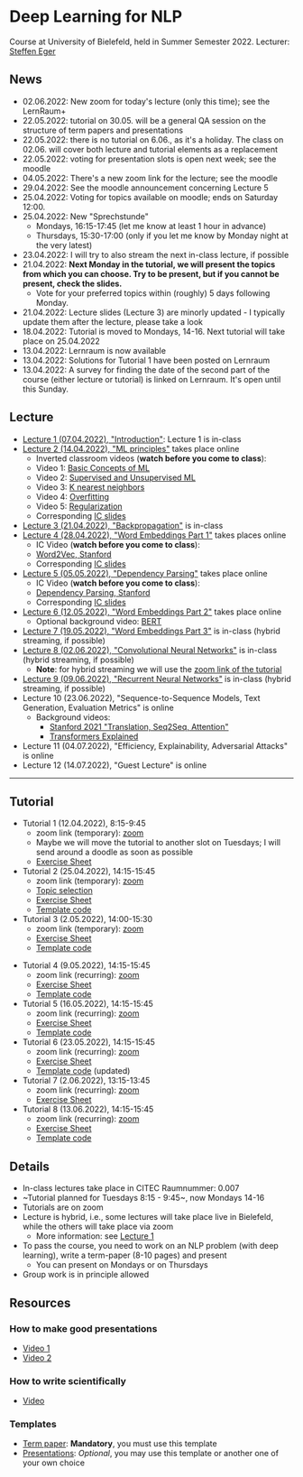 # Deep Learning for NLP 

Course at University of Bielefeld, held in Summer Semester 2022. Lecturer: [Steffen Eger](steffen.eger@uni-bielefeld.de)

## News

- 02.06.2022: New zoom for today's lecture (only this time); see the LernRaum+
- 22.05.2022: tutorial on 30.05. will be a general QA session on the structure of term papers and presentations
- 22.05.2022: there is no tutorial on 6.06., as it's a holiday. The class on 02.06. will cover both lecture and tutorial elements as a replacement
- 22.05.2022: voting for presentation slots is open next week; see the moodle 
- 04.05.2022: There's a new zoom link for the lecture; see the moodle
- 29.04.2022: See the moodle announcement concerning Lecture 5
- 25.04.2022: Voting for topics available on moodle; ends on Saturday 12:00.
- 25.04.2022: New "Sprechstunde"
    - Mondays, 16:15-17:45 (let me know at least 1 hour in advance)
    - Thursdays, 15:30-17:00 (only if you let me know by Monday night at the very latest)
- 23.04.2022: I will try to also stream the next in-class lecture, if possible
- 21.04.2022: **Next Monday in the tutorial, we will present the topics from which you can choose. Try to be present, but if you cannot be present, check the slides.**
    - Vote for your preferred topics within (roughly) 5 days following Monday.
- 21.04.2022: Lecture slides (Lecture 3) are minorly updated - I typically update them after the lecture, please take a look
- 18.04.2022: Tutorial is moved to Mondays, 14-16. Next tutorial will take place on 25.04.2022
- 13.04.2022: Lernraum is now available
- 13.04.2022: Solutions for Tutorial 1 have been posted on Lernraum
- 13.04.2022: A survey for finding the date of the second part of the course (either lecture or tutorial) is linked on Lernraum. It's open until this Sunday.

## Lecture


- [Lecture 1 (07.04.2022), "Introduction"](slides/01_kickoff_2022.pdf): Lecture 1 is in-class
- [Lecture 2 (14.04.2022), "ML principles"](slides/02_ml+dl_2022-1.pdf) takes place online
    - Inverted classroom videos (**watch before you come to class**):
    - Video 1: [Basic Concepts of ML](https://www.youtube.com/watch?v=-ch5qOiteRY)
    - Video 2: [Supervised and Unsupervised ML](https://www.youtube.com/watch?v=kE5QZ8G_78c&t=339s)
    - Video 3: [K nearest neighbors](https://www.youtube.com/watch?v=UqYde-LULfs)
    - Video 4: [Overfitting](https://www.youtube.com/watch?v=AYI1J3EmuaU)
    - Video 5: [Regularization](https://www.youtube.com/watch?v=C0xMTRynli8)
    - Corresponding [IC slides](slides/ml-principles-slides.pdf)
 - [Lecture 3 (21.04.2022), "Backpropagation"](slides/dl4nlp2022_03_backpropagation.pdf) is in-class
 - [Lecture 4 (28.04.2022), "Word Embeddings Part 1"](slides/dl4nlp2022_04_WordEmbeddings1.pdf) takes places online
    - IC Video (**watch before you come to class**):
    - [Word2Vec, Stanford](https://www.youtube.com/watch?v=ERibwqs9p38&list=PL3FW7Lu3i5Jsnh1rnUwq_TcylNr7EkRe6)
    - Corresponding [IC slides](slides/cs224n-2017-lecture2.pdf)
  - [Lecture 5 (05.05.2022), "Dependency Parsing"](slides/dl4nlp2022_05_guidingquestions.pdf) takes place online
    - IC Video (**watch before you come to class**):
    - [Dependency Parsing, Stanford](https://www.youtube.com/watch?v=PVShkZgXznc)
    - Corresponding [IC slides](slides/cs224n-2017-lecture6.pdf)
  - [Lecture 6 (12.05.2022), "Word Embeddings Part 2"](slides/dl4nlp2022_06_WordEmbeddings2.pdf) takes place online
    - Optional background video: [BERT](https://www.youtube.com/watch?v=xI0HHN5XKDo)
  - [Lecture 7 (19.05.2022), "Word Embeddings Part 3"](slides/dl4nlp2022_07_WordEmbeddings3.pdf) is in-class (hybrid streaming, if possible)
  - [Lecture 8 (02.06.2022), "Convolutional Neural Networks"](slides/dl4nlp2022_08_ConvNet.pdf) is in-class (hybrid streaming, if possible)
    - **Note**: for hybrid streaming we will use the [zoom link of the tutorial](https://tu-darmstadt.zoom.us/j/63329063574?pwd=RW1Ec3NFZFA3SGY3WDMzK0ZFVG5ZUT09)
  - [Lecture 9 (09.06.2022), "Recurrent Neural Networks"](slides/dl4nlp2022_09_RNNs.pdf) is in-class (hybrid streaming, if possible)
  - Lecture 10 (23.06.2022), "Sequence-to-Sequence Models, Text Generation, Evaluation Metrics" is online
    - Background videos: 
         - [Stanford 2021 "Translation, Seq2Seq, Attention"](https://www.youtube.com/watch?v=wzfWHP6SXxY)
         - [Transformers Explained](https://www.youtube.com/watch?v=4Bdc55j80l8)
  - Lecture 11 (04.07.2022), "Efficiency, Explainability, Adversarial Attacks" is online
  - Lecture 12 (14.07.2022), "Guest Lecture" is online


---

## Tutorial

- Tutorial 1 (12.04.2022), 8:15-9:45
    - zoom link (temporary): [zoom](https://tu-darmstadt.zoom.us/j/8763992280?pwd=MW9NY2l4Yk1ydG9jOGwvSUlzT0c0Zz09)
    - Maybe we will move the tutorial to another slot on Tuesdays; I will send around a doodle as soon as possible
    - [Exercise Sheet](tutorial/DL4NLP_2022-ex1.pdf)
- Tutorial 2 (25.04.2022), 14:15-15:45
    - zoom link (temporary): [zoom](https://tu-darmstadt.zoom.us/j/8763992280?pwd=MW9NY2l4Yk1ydG9jOGwvSUlzT0c0Zz09)
    - [Topic selection](https://docs.google.com/presentation/d/1YTEfNOSGZwAOPEbil5sM3PsBVIIpGJAFsU4C5gFAdss/edit?usp=sharing)
    - [Exercise Sheet](tutorial/DL4NLP_2022_exercise2.pdf)
    - [Template code](tutorial/tutorial2.tgz)
- Tutorial 3 (2.05.2022), 14:00-15:30
    - zoom link (temporary): [zoom](https://tu-darmstadt.zoom.us/j/6822530753?pwd=VGdzOTFxQVVEeXZpWFF1aFlCN3FDUT09)
    - [Exercise Sheet](tutorial/DL4NLP_2022-ex3.pdf)
    - [Template code](tutorial/tutorial3.zip)
* Tutorial 4 (9.05.2022), 14:15-15:45
    - zoom link (recurring): [zoom](https://tu-darmstadt.zoom.us/j/63329063574?pwd=RW1Ec3NFZFA3SGY3WDMzK0ZFVG5ZUT09)
    - [Exercise Sheet](tutorial/DL4NLP_2022-ex4.pdf)
    - [Template code](tutorial/tutorial4.zip)
* Tutorial 5 (16.05.2022), 14:15-15:45
    - zoom link (recurring): [zoom](https://tu-darmstadt.zoom.us/j/63329063574?pwd=RW1Ec3NFZFA3SGY3WDMzK0ZFVG5ZUT09)
    - [Exercise Sheet](tutorial/DL4NLP_2022-ex5.pdf)
    - [Template code](tutorial/tutorial5.zip)
* Tutorial 6 (23.05.2022), 14:15-15:45
    - zoom link (recurring): [zoom](https://tu-darmstadt.zoom.us/j/63329063574?pwd=RW1Ec3NFZFA3SGY3WDMzK0ZFVG5ZUT09)
    - [Exercise Sheet](tutorial/DL4NLP_2022-ex6.pdf)
    - [Template code](tutorial/tutorial6.zip) (updated)
* Tutorial 7 (2.06.2022), 13:15-13:45
    - zoom link (recurring): [zoom](https://tu-darmstadt.zoom.us/j/63329063574?pwd=RW1Ec3NFZFA3SGY3WDMzK0ZFVG5ZUT09)
    - [Exercise Sheet](tutorial/DL4NLP_2022-ex7.pdf)
* Tutorial 8 (13.06.2022), 14:15-15:45
    - zoom link (recurring): [zoom](https://tu-darmstadt.zoom.us/j/63329063574?pwd=RW1Ec3NFZFA3SGY3WDMzK0ZFVG5ZUT09)
    - [Exercise Sheet](tutorial/DL4NLP_2022-ex8.pdf)
    - [Template code](tutorial/tutorial8.zip)

## Details

- In-class lectures take place in CITEC Raumnummer: 0.007 
- ~Tutorial planned for Tuesdays 8:15 - 9:45~, now Mondays 14-16
- Tutorials are on zoom
- Lecture is hybrid, i.e., some lectures will take place live in Bielefeld, while the others will take place via zoom
   - More information: see [Lecture 1](slides/01_kickoff_2022.pdf)
- To pass the course, you need to work on an NLP problem (with deep learning), write a term-paper (8-10 pages) and present
   - You can present on Mondays or on Thursdays
- Group work is in principle allowed

## Resources

### How to make good presentations

- [Video 1](https://www.youtube.com/watch?v=Hp7Id3Yb9XQ)
- [Video 2](https://www.youtube.com/watch?v=SFxVihJ1KSo)

### How to write scientifically

- [Video](https://www.youtube.com/watch?v=x33Km7hRzP0&list=PLGNyy-rO8GoM7uUxVfYJbccEO8eNFfr1M)

### Templates

- [Term paper](https://www.overleaf.com/read/pxkbctyfwqxh): **Mandatory**, you must use this template 
- [Presentations](https://docs.google.com/presentation/d/1FHcGkrjzkwL0F1zf1zwCesaXSsRVj_kS29Pf0l7bMC8/edit?usp=sharing): _Optional_, you may use this template or another one of your own choice
